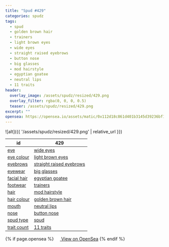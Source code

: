 ```yaml
---
title: "Spud #429"
categories: spudz
tags:
  - spud
  - golden brown hair
  - trainers
  - light brown eyes
  - wide eyes
  - straight raised eyebrows
  - button nose
  - big glasses
  - mod hairstyle
  - egyptian goatee
  - neutral lips
  - 11 traits
header:
  overlay_image: /assets/spudz/resized/429.png
  overlay_filter: rgba(0, 0, 0, 0.5)
  teaser: /assets/spudz/resized/429.png
excerpt: ""
opensea: https://opensea.io/assets/matic/0x112d18c861d401b3145d39236bf149f01e18beed/429
---
```

![alt]({{ '/assets/spudz/resized/429.png' | relative_url }})

| id | 429 |
|-|-|
| <a href="/traits/eye/#trait-type">eye</a> | <a href="/traits/eye/wide-eyes/1/#trait">wide eyes</a> |
| <a href="/traits/eye-colour/#trait-type">eye colour</a> | <a href="/traits/eye-colour/light-brown-eyes/1/#trait">light brown eyes</a> |
| <a href="/traits/eyebrows/#trait-type">eyebrows</a> | <a href="/traits/eyebrows/straight-raised-eyebrows/1/#trait">straight raised eyebrows</a> |
| <a href="/traits/eyewear/#trait-type">eyewear</a> | <a href="/traits/eyewear/big-glasses/1/#trait">big glasses</a> |
| <a href="/traits/facial-hair/#trait-type">facial hair</a> | <a href="/traits/facial-hair/egyptian-goatee/1/#trait">egyptian goatee</a> |
| <a href="/traits/footwear/#trait-type">footwear</a> | <a href="/traits/footwear/trainers/1/#trait">trainers</a> |
| <a href="/traits/hair/#trait-type">hair</a> | <a href="/traits/hair/mod-hairstyle/1/#trait">mod hairstyle</a> |
| <a href="/traits/hair-colour/#trait-type">hair colour</a> | <a href="/traits/hair-colour/golden-brown-hair/1/#trait">golden brown hair</a> |
| <a href="/traits/mouth/#trait-type">mouth</a> | <a href="/traits/mouth/neutral-lips/1/#trait">neutral lips</a> |
| <a href="/traits/nose/#trait-type">nose</a> | <a href="/traits/nose/button-nose/1/#trait">button nose</a> |
| <a href="/traits/spud-type/#trait-type">spud type</a> | <a href="/traits/spud-type/spud/1/#trait">spud</a> |
| <a href="/traits/trait-count/#trait-type">trait count</a> | <a href="/traits/trait-count/11-traits/1/#trait">11 traits</a> |

{% if page.opensea %}
<a href="{{page.opensea}}" class="btn btn--info" onclick="window.open(this.href, '_blank'); return false;"><img src="/assets/images/opensea.svg" width="16px"><span>  View on OpenSea</span></a>
{% endif %}
